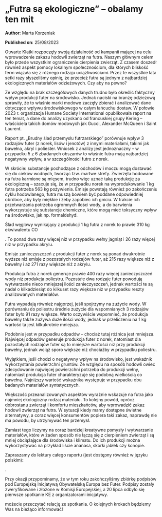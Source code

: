 # „Futra są ekologiczne” – obalamy ten mit

**Author:** Marta Korzeniak

**Published on:** <span class="ml-10 mb-10">25/08/2023</span>

Otwarte Klatki rozpoczęły swoją działalność od kampanii mającej na celu wprowadzenie zakazu hodowli zwierząt na futra. Naszym głównym celem było przede wszystkim ograniczenie cierpienia zwierząt. Z czasem doszedł również aspekt pomocy lokalnym społecznościom, dla których bliskość ferm wiązała się z różnego rodzaju uciążliwościami. Przez te wszystkie lata setki razy słyszeliśmy opinię, że przecież futra są jednym z najbardziej ekologicznych materiałów odzieżowych. Czy aby na pewno?

Ze względu na brak szczegółowych danych trudno było określić faktyczny wpływ produkcji futer na środowisko. Jednak naciski na branżę odzieżową sprawiły, że to właśnie marki modowe zaczęły zbierać i analizować dane dotyczące wpływu środowiskowego w całym łańcuchu dostaw. W połowie 2023 r. organizacja Humane Society International opublikowała raport na ten temat, a dane do analizy uzyskano od francuskiej grupy Kering – właściciela takich domów modowych jak Gucci, Alexander McQueen i Saint Laurent.

Raport pt. „Brudny ślad przemysłu futrzarskiego” porównuje wpływ 3 rodzajów futer (z norek, lisów i jenotów) z innymi materiałami, takimi jak bawełna, akryl i poliester. Wniosek z analizy jest jednoznaczny – w przypadku 5 z 6 zbadanych obszarów to właśnie futra mają najbardziej negatywny wpływ, a w szczególności futro z norek.

W skrócie: substancje pochodzące z odchodów i moczu mogą dostawać się do cieków wodnych, tworząc tzw. martwe strefy. Zwierzęta hodowane na futra karmione są mięsem, trudno więc uznać taką produkcję za ekologiczną – szacuje się, że w przypadku norek na wyprodukowanie 1 kg futra potrzeba 563 kg pożywienia. Emisje powstają również po zakończeniu cyklu hodowlanego, futra muszą bowiem być poddane odpowiedniej obróbce, aby były miękkie i żeby zapobiec ich gniciu. W trakcie ich przetwarzania potrzeba ogromnych ilości wody, a do barwienia wykorzystuje się substancje chemiczne, które mogą mieć toksyczny wpływ na środowisko, jak np. formaldehyd.

Ślad węglowy wynikający z produkcji 1 kg futra z norek to prawie 310 kg ekwiwalentu CO

. To ponad dwa razy więcej niż w przypadku wełny jagniąt i 26 razy więcej niż w przypadku akrylu.

Emisje zanieczyszczeń z produkcji futer z norek są ponad dwukrotnie wyższe niż emisje z pozostałych rodzajów futer, aż 215 razy większe niż z bawełny i aż 271 razy większe niż z akrylu.

Produkcja futra z norek generuje prawie 400 razy więcej zanieczyszczeń wody niż produkcja poliestru. Pozostałe dwa rodzaje futer powodują wytwarzanie nieco mniejszej ilości zanieczyszczeń, jednak wartości te są nadal o kilkadziesiąt do kilkuset razy większe niż w przypadku reszty analizowanych materiałów.

Futra wypadają również najgorzej, jeśli spojrzymy na zużycie wody. W porównaniu do poliestru średnie zużycie dla wspomnianych 3 rodzajów futer było 91 razy większe. Warto oczywiście wspomnieć, że produkcja bawełny także zużywa duże ilości wody, jednak w przeliczeniu na 1 kg wartość ta jest kilkukrotnie mniejsza.

Podobnie jest w przypadku odpadów – chociaż tutaj różnica jest mniejsza. Najwięcej odpadów generuje produkcja futer z norek, natomiast dla pozostałych rodzajów futer są to mniejsze wartości niż przy produkcji bawełny, jednak wciąż sporo większe niż chociażby w przypadku poliestru.

Wyjątkiem, jeśli chodzi o negatywny wpływ na środowisko, jest wskaźnik wykorzystania powierzchni gruntów. Ze względu na sposób hodowli owiec zdecydowanie najwięcej powierzchni potrzeba do produkcji wełny, natomiast produkcja futer charakteryzuje się podobną wielkością co bawełna. Najniższy wartość wskaźnika występuje w przypadku obu badanych materiałów syntetycznych.

Większość przeanalizowanych aspektów wyraźnie wskazuje na futra jako najmniej ekologiczny rodzaj materiału. To kolejny powód, oprócz dobrostanu zwierząt i komfortu mieszkańców, aby wprowadzić zakaz hodowli zwierząt na futra. W sytuacji kiedy mamy dostępne świetne alternatywy, a coraz więcej konsumentów popiera taki zakaz, naprawdę nie ma powodu, by utrzymywać ten przemysł.

Zamiast tego liczymy na coraz bardziej kreatywne pomysły i wytwarzanie materiałów, które w żaden sposób nie łączą się z cierpieniem zwierząt i są mniej obciążające dla środowiska i klimatu. Do ich produkcji można wykorzystywać na przykład liście ananasa, skórki jabłek czy konopie.

Zapraszamy do lektury całego raportu (jest dostępny również w języku polskim):

.

Przy okazji przypominamy, że w tym roku zakończyliśmy zbiórkę podpisów pod Europejską Inicjatywą Obywatelską Europa bez Futer. Podpisy zostały zweryfikowane i złożone w Komisji Europejskiej, a 20 lipca odbyło się pierwsze spotkanie KE z organizatorami inicjatywy.

możecie przeczytać relację ze spotkania. O kolejnych krokach będziemy Was na bieżąco informować!

